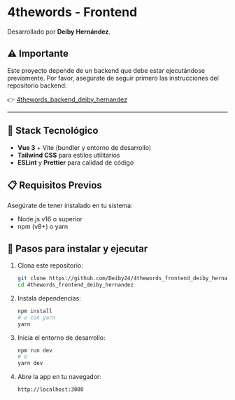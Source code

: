 # 4thewords - Frontend

Desarrollado por **Deiby Hernández**.

## ⚠️ Importante

Este proyecto depende de un backend que debe estar ejecutándose previamente. Por favor, asegúrate de seguir primero las instrucciones del repositorio backend:

👉 [4thewords_backend_deiby_hernandez](https://github.com/Deiby24/4thewords_backend_deiby_hernandez)

---

## 🧩 Stack Tecnológico

- **Vue 3** + Vite (bundler y entorno de desarrollo)
- **Tailwind CSS** para estilos utilitarios
- **ESLint** y **Prettier** para calidad de código

## 📋 Requisitos Previos

Asegúrate de tener instalado en tu sistema:

- Node.js v16 o superior
- npm (v8+) o yarn

## 🔧 Pasos para instalar y ejecutar

1. Clona este repositorio:

   ```bash
   git clone https://github.com/Deiby24/4thewords_frontend_deiby_hernandez.git
   cd 4thewords_frontend_deiby_hernandez
   ```

2. Instala dependencias:

   ```bash
   npm install
   # o con yarn
   yarn
   ```

3. Inicia el entorno de desarrollo:

   ```bash
   npm run dev
   # o
   yarn dev
   ```

4. Abre la app en tu navegador:

   ```
   http://localhost:3000
   ```
